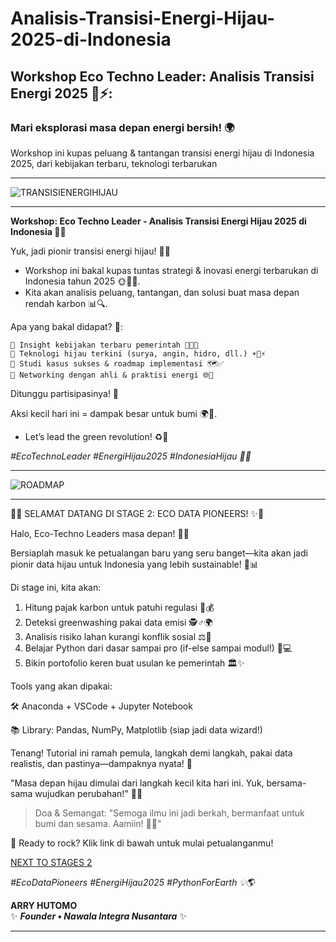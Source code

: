 # Analisis-Transisi-Energi-Hijau-2025-di-Indonesia
## Workshop Eco Techno Leader: Analisis Transisi Energi 2025 🌱⚡:

### Mari eksplorasi masa depan energi bersih! 🌍 

Workshop ini kupas peluang &amp; tantangan transisi energi hijau di Indonesia 2025, dari kebijakan terbaru, teknologi terbarukan


---
![TRANSISIENERGIHIJAU](https://github.com/arry-hutomo/Analisis-Transisi-Energi-Hijau-2025-di-Indonesia/blob/main/TRANSISI%20ENERGI%20HIJAU.png)

---

**Workshop: Eco Techno Leader - Analisis Transisi Energi Hijau 2025 di Indonesia 🌱💡**

Yuk, jadi pionir transisi energi hijau! 🚀✨ 

- Workshop ini bakal kupas tuntas strategi & inovasi energi terbarukan di Indonesia tahun 2025 🌞🌊💨. 
- Kita akan analisis peluang, tantangan, dan solusi buat masa depan rendah karbon 📊🔍.

Apa yang bakal didapat? 🎁:
````
🔸 Insight kebijakan terbaru pemerintah 📜🇮🇩
🔸 Teknologi hijau terkini (surya, angin, hidro, dll.) ☀️🍃⚡
🔸 Studi kasus sukses & roadmap implementasi 🗺️✅
🔸 Networking dengan ahli & praktisi energi 🌐🤝
````

Ditunggu partisipasinya! 🎉 

Aksi kecil hari ini = dampak besar untuk bumi 🌍💚. 
* Let’s lead the green revolution! ♻️🚀


_#EcoTechnoLeader #EnergiHijau2025 #IndonesiaHijau 🌿✨_

---

![ROADMAP](https://github.com/arry-hutomo/Analisis-Transisi-Energi-Hijau-2025-di-Indonesia/blob/main/ROADMAP.png)

---
🌟✨ SELAMAT DATANG DI STAGE 2: ECO DATA PIONEERS! ✨🌟

Halo, Eco-Techno Leaders masa depan! 🎉🌱 

Bersiaplah masuk ke petualangan baru yang seru banget—kita akan jadi pionir data hijau untuk Indonesia yang lebih sustainable! 💚📊

Di stage ini, kita akan:

1. Hitung pajak karbon untuk patuhi regulasi 📜💰
2. Deteksi greenwashing pakai data emisi 🕵️♂️🌍
3. Analisis risiko lahan kurangi konflik sosial ⚖️🚜
4. Belajar Python dari dasar sampai pro (if-else sampai modul!) 🐍💻
5. Bikin portofolio keren buat usulan ke pemerintah 🏛️✨

Tools yang akan dipakai:

🛠️ Anaconda + VSCode + Jupyter Notebook

📚 Library: Pandas, NumPy, Matplotlib (siap jadi data wizard!)

Tenang! Tutorial ini ramah pemula, langkah demi langkah, pakai data realistis, dan pastinya—dampaknya nyata! 🚀

"Masa depan hijau dimulai dari langkah kecil kita hari ini. Yuk, bersama-sama wujudkan perubahan!" 🌿🙌

> Doa & Semangat:
> "Semoga ilmu ini jadi berkah, bermanfaat untuk bumi dan sesama. 
> Aamiin! 🤲✨"


📌 Ready to rock? Klik link di bawah untuk mulai petualanganmu!

[NEXT TO STAGES 2](https://arry-hutomo.github.io/Analisis-Transisi-Energi-Hijau-2025-di-Indonesia/)

_#EcoDataPioneers #EnergiHijau2025 #PythonForEarth 💡🌎_


**ARRY HUTOMO**  
✨ _**Founder • Nawala Integra Nusantara**_ ✨  

---
